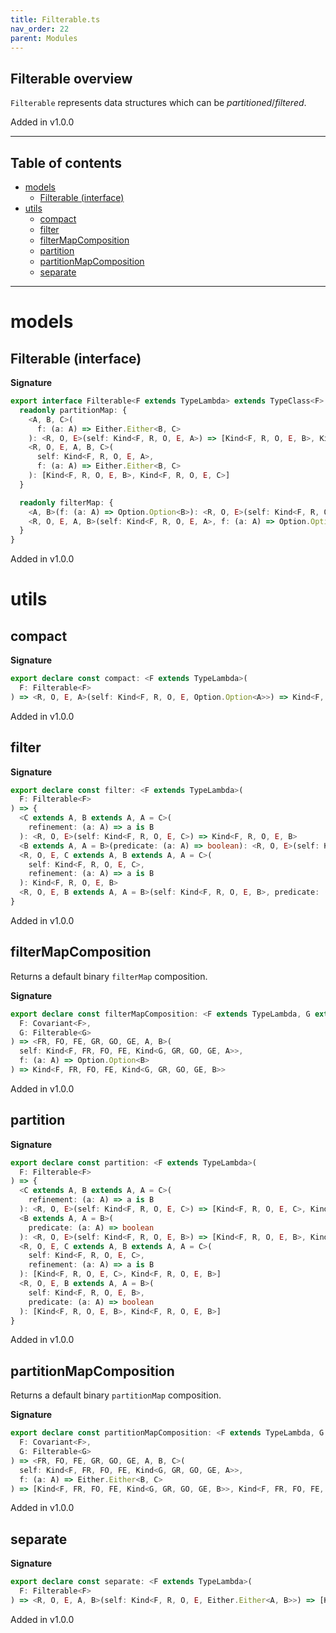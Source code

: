 ```yaml
---
title: Filterable.ts
nav_order: 22
parent: Modules
---
```


## Filterable overview

`Filterable` represents data structures which can be _partitioned_/_filtered_.

Added in v1.0.0

---

<h2 class="text-delta">Table of contents</h2>

- [models](#models)
  - [Filterable (interface)](#filterable-interface)
- [utils](#utils)
  - [compact](#compact)
  - [filter](#filter)
  - [filterMapComposition](#filtermapcomposition)
  - [partition](#partition)
  - [partitionMapComposition](#partitionmapcomposition)
  - [separate](#separate)

---

# models

## Filterable (interface)

**Signature**

```ts
export interface Filterable<F extends TypeLambda> extends TypeClass<F> {
  readonly partitionMap: {
    <A, B, C>(
      f: (a: A) => Either.Either<B, C>
    ): <R, O, E>(self: Kind<F, R, O, E, A>) => [Kind<F, R, O, E, B>, Kind<F, R, O, E, C>]
    <R, O, E, A, B, C>(
      self: Kind<F, R, O, E, A>,
      f: (a: A) => Either.Either<B, C>
    ): [Kind<F, R, O, E, B>, Kind<F, R, O, E, C>]
  }

  readonly filterMap: {
    <A, B>(f: (a: A) => Option.Option<B>): <R, O, E>(self: Kind<F, R, O, E, A>) => Kind<F, R, O, E, B>
    <R, O, E, A, B>(self: Kind<F, R, O, E, A>, f: (a: A) => Option.Option<B>): Kind<F, R, O, E, B>
  }
}
```

Added in v1.0.0

# utils

## compact

**Signature**

```ts
export declare const compact: <F extends TypeLambda>(
  F: Filterable<F>
) => <R, O, E, A>(self: Kind<F, R, O, E, Option.Option<A>>) => Kind<F, R, O, E, A>
```

Added in v1.0.0

## filter

**Signature**

```ts
export declare const filter: <F extends TypeLambda>(
  F: Filterable<F>
) => {
  <C extends A, B extends A, A = C>(
    refinement: (a: A) => a is B
  ): <R, O, E>(self: Kind<F, R, O, E, C>) => Kind<F, R, O, E, B>
  <B extends A, A = B>(predicate: (a: A) => boolean): <R, O, E>(self: Kind<F, R, O, E, B>) => Kind<F, R, O, E, B>
  <R, O, E, C extends A, B extends A, A = C>(
    self: Kind<F, R, O, E, C>,
    refinement: (a: A) => a is B
  ): Kind<F, R, O, E, B>
  <R, O, E, B extends A, A = B>(self: Kind<F, R, O, E, B>, predicate: (a: A) => boolean): Kind<F, R, O, E, B>
}
```

Added in v1.0.0

## filterMapComposition

Returns a default binary `filterMap` composition.

**Signature**

```ts
export declare const filterMapComposition: <F extends TypeLambda, G extends TypeLambda>(
  F: Covariant<F>,
  G: Filterable<G>
) => <FR, FO, FE, GR, GO, GE, A, B>(
  self: Kind<F, FR, FO, FE, Kind<G, GR, GO, GE, A>>,
  f: (a: A) => Option.Option<B>
) => Kind<F, FR, FO, FE, Kind<G, GR, GO, GE, B>>
```

Added in v1.0.0

## partition

**Signature**

```ts
export declare const partition: <F extends TypeLambda>(
  F: Filterable<F>
) => {
  <C extends A, B extends A, A = C>(
    refinement: (a: A) => a is B
  ): <R, O, E>(self: Kind<F, R, O, E, C>) => [Kind<F, R, O, E, C>, Kind<F, R, O, E, B>]
  <B extends A, A = B>(
    predicate: (a: A) => boolean
  ): <R, O, E>(self: Kind<F, R, O, E, B>) => [Kind<F, R, O, E, B>, Kind<F, R, O, E, B>]
  <R, O, E, C extends A, B extends A, A = C>(
    self: Kind<F, R, O, E, C>,
    refinement: (a: A) => a is B
  ): [Kind<F, R, O, E, C>, Kind<F, R, O, E, B>]
  <R, O, E, B extends A, A = B>(
    self: Kind<F, R, O, E, B>,
    predicate: (a: A) => boolean
  ): [Kind<F, R, O, E, B>, Kind<F, R, O, E, B>]
}
```

Added in v1.0.0

## partitionMapComposition

Returns a default binary `partitionMap` composition.

**Signature**

```ts
export declare const partitionMapComposition: <F extends TypeLambda, G extends TypeLambda>(
  F: Covariant<F>,
  G: Filterable<G>
) => <FR, FO, FE, GR, GO, GE, A, B, C>(
  self: Kind<F, FR, FO, FE, Kind<G, GR, GO, GE, A>>,
  f: (a: A) => Either.Either<B, C>
) => [Kind<F, FR, FO, FE, Kind<G, GR, GO, GE, B>>, Kind<F, FR, FO, FE, Kind<G, GR, GO, GE, C>>]
```

Added in v1.0.0

## separate

**Signature**

```ts
export declare const separate: <F extends TypeLambda>(
  F: Filterable<F>
) => <R, O, E, A, B>(self: Kind<F, R, O, E, Either.Either<A, B>>) => [Kind<F, R, O, E, A>, Kind<F, R, O, E, B>]
```

Added in v1.0.0
